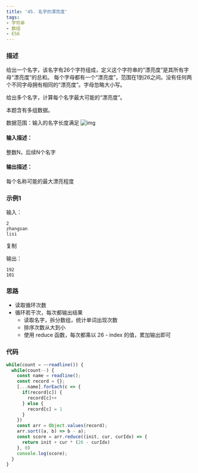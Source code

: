 ```yaml
---
title: '45. 名字的漂亮度'
tags:
- 字符串
- 数组
- ES6
---
```


### 描述

给出一个名字，该名字有26个字符组成，定义这个字符串的“漂亮度”是其所有字母“漂亮度”的总和。
每个字母都有一个“漂亮度”，范围在1到26之间。没有任何两个不同字母拥有相同的“漂亮度”。字母忽略大小写。

给出多个名字，计算每个名字最大可能的“漂亮度”。

本题含有多组数据。

数据范围：输入的名字长度满足 ![img](https://www.nowcoder.com/equation?tex=1%20%5Cle%20n%20%5Cle%2010000%20%5C)



#### 输入描述：

整数N，后续N个名字

#### 输出描述：

每个名称可能的最大漂亮程度

### 示例1

输入：

```
2
zhangsan
lisi
```

复制

输出：

```
192
101
```

### 思路

- 读取循环次数
- 循环若干次，每次都输出结果
  - 读取名字，拆分数组，统计单词出现次数
  - 排序次数从大到小
  - 使用 reduce 函数，每次都乘以 26 - index 的值，累加输出即可


### 代码

```js
while(count = ~~readline()) {
  while(count--) {
    const name = readline();
    const record = {};
    [...name].forEach(c => {
      if(record[c]) {
        record[c]++
      } else {
        record[c] = 1
      }
    })
    const arr = Object.values(record);
    arr.sort((a, b) => b - a);
    const score = arr.reduce((init, cur, curIdx) => {
      return init + cur * (26 - curIdx)
    }, 0)
    console.log(score);
  }
}
```

